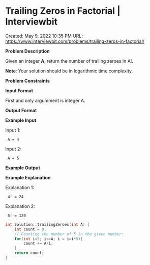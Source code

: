 # Trailing Zeros in Factorial | Interviewbit

Created: May 9, 2022 10:35 PM
URL: https://www.interviewbit.com/problems/trailing-zeros-in-factorial/

**Problem Description**

Given an integer **A**, return the number of trailing zeroes in A!.

**Note**: Your solution should be in logarithmic time complexity.

**Problem Constraints**

**Input Format**

First and only argumment is integer A.

**Output Format**

**Example Input**

Input 1:

```
 A = 4

```

Input 2:

```
 A = 5

```

**Example Output**

**Example Explanation**

Explanation 1:

```
 4! = 24

```

Explanation 2:

```
 5! = 120

```

```cpp
int Solution::trailingZeroes(int A) {
    int count = 0;
    // Counting the number of 5 in the given number:
    for(int i=5; i<=A; i = i=i*5){
        count += A/i;
    }
    return count;
}
```